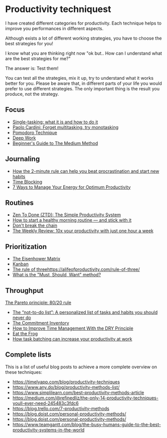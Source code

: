 # Productivity techniquest

I have created different categories for productivity. Each technique helps to improve you performances in different aspects. 

Although exists a lot of different working strategies, you have to choose the best strategies for you! 

I know what you are thinking right now "ok but.. How can I understand what are the best strategies for me?"

The answer is: Test them!

You can test all the strategies, mix it up, try to understand what it works better for you. Please be aware that, in different parts of your life you would prefer to use different strategies. The only important thing is the result you produce, not the strategy.


## Focus
- [Single-tasking: what it is and how to do it](https://timelyapp.com/blog/single-tasking)
- [Paolo Cardini: Forget multitasking, try monotasking](https://www.youtube.com/watch?v=0YNeyBANrTI&ab_channel=TED)
- [Pomodoro Technique](https://en.wikipedia.org/wiki/Pomodoro_Technique)
- [Deep Work](https://www.amazon.it/Deep-Work-Focused-Success-Distracted/dp/0349411905)
- [Beginner's Guide to The Medium Method](https://www.routine.co/blog/medium-method)


## Journaling
- [How the 2-minute rule can help you beat procrastination and start new habits](https://www.cnbc.com/2019/02/01/the-2-minute-rule-how-to-stop-procrastinating-and-start-new-habits.html)
- [Time Blocking](https://todoist.com/it/productivity-methods/time-blocking)
- [7 Ways to Manage Your Energy for Optimum Productivity](https://www.americanexpress.com/en-us/business/trends-and-insights/articles/7-ways-to-manage-your-energy-for-optimum-productivity/)



## Routines
- [Zen To Done (ZTD): The Simple Productivity System](https://zenhabits.net/zen-to-done-ztd-the-ultimate-simple-productivity-system/)
- [How to start a healthy morning routine — and stick with it](https://edition.cnn.com/2021/08/24/health/morning-routine-healthy-tips-wellness/index.html)
- [Don't break the chain](https://blog.doist.com/dont-break-the-chain/)
- [The Weekly Review: 10x your productivity with just one hour a week](https://todoist.com/productivity-methods/weekly-review)


## Prioritization
- [The Eisenhower Matrix](https://todoist.com/productivity-methods/eisenhower-matrix)
- [Kanban](https://www.youtube.com/watch?v=iVaFVa7HYj4&ab_channel=Atlassian)
- [The rule of three]()https://alifeofproductivity.com/rule-of-three/
- [What is the "Must, Should, Want" method?](https://www.routine.co/blog/must-should-want-method)


## Throughput
[The Pareto principle: 80/20 rule](https://asana.com/resources/pareto-principle-80-20-rule)
- [The “not-to-do list”: A personalized list of tasks and habits you should never do](https://www.spica.com/blog/not-to-do-list)
-  [The Commitment Inventory](https://todoist.com/productivity-methods/commitment-inventory)
- [How to Improve Time Management With the DRY Principle](https://www.makeuseof.com/how-to-improve-time-management-dry-principle/)
- [Eat the Frog](https://todoist.com/productivity-methods/eat-the-frog)
- [How task batching can increase your productivity at work](https://asana.com/it/resources/task-batching)



## Complete lists
This is a list of useful blog posts to achieve a more complete overview on these techniques: 

- https://timelyapp.com/blog/productivity-techniques
- https://www.any.do/blog/productivity-methods-list/
- https://www.simplilearn.com/best-productivity-methods-article
- https://medium.com/@refinedliz/the-only-14-productivity-techniques-youll-ever-need-245483c3fdc6
- https://blog.trello.com/7-productivity-methods
- https://blog.doist.com/personal-productivity-methods/
- https://blog.doist.com/personal-productivity-methods/
- https://www.teamgantt.com/blog/the-busy-humans-guide-to-the-best-productivity-systems-in-the-world
